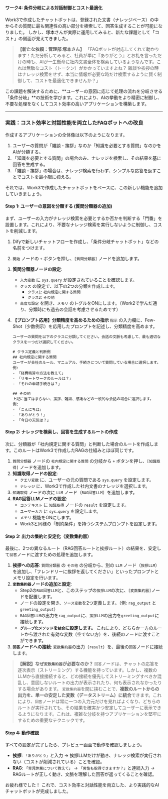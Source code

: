 #### ワーク4: 条件分岐による対話制御とコスト最適化

Work3で作成したチャットボットは、登録された文書（ナレッジベース）の中からその質問に最も関連性の高い部分を検索して、回答生成することが可能になりました。
しかし、塚本さんが実際に運用してみると、新たな課題として「コスト」の側面が見えてきました。

> **【新たな依頼：管理部 塚本さん】**
> 「FAQボットが対応してくれて助かります！ただ分析してみると、社員が単に『ありがとう』とお礼を言っただけの時も、AIが一生懸命に社内文書全体を検索しているようなんです。これは無駄なコスト（トークン）がかかっていますよね？
> 雑談や挨拶の時はナレッジ検索をせず、本当に情報が必要な時だけ検索するように賢く制御して、コストを最適化できませんか？」

この課題を解決するために、**ユーザーの意図に応じて処理の流れを分岐させる「条件分岐」**の技術を学びます。これにより、AIの挙動をより精密に制御し、不要な処理をなくしてコスト効率の高いアプリケーションを構築します。

---

### 実践：コスト効率と対話性能を両立したFAQボットへの改良

作成するアプリケーションの全体像は以下のようになります。
1.  ユーザーの質問が「雑談・挨拶」なのか「知識を必要とする質問」なのかをAIが分類する。
2.  「知識を必要とする質問」の場合のみ、ナレッジを検索し、その結果を基に回答を生成する。
3.  「雑談・挨拶」の場合は、ナレッジ検索を行わず、シンプルな応答を返すことでコストを最小限に抑える。

それでは、Work3で作成したチャットボットをベースに、この新しい機能を追加していきましょう。

#### Step 1: ユーザーの意図を分類する (質問分類器の追加)

まず、ユーザーの入力がナレッジ検索を必要とするか否かを判断する「門番」を設置します。これにより、不要なナレッジ検索を実行しないように制御し、コストを削減します。

1.  Difyで新しいチャットフローを作成し、「条件分岐チャットボット」などの名前をつけます。
2.  `開始` ノードの `+` ボタンを押し、`[質問分類器]` ノードを追加します。
3.  **質問分類器ノードの設定**:
    * `入力変数` に `sys.query` が設定されていることを確認します。
    * `クラス` の設定で、以下の2つの分類を作成します。
        * `クラス1`: `社内規定に関する質問`
        * `クラス2`: `その他`
    * `高度な設定` を開き、`メモリ` のトグルをONにします。（Work2で学んだ通り、分類時にも過去の会話を考慮させるためです）

4.  **【プロンプト応用】分類精度を高めるための指示**
    `指示` の入力欄に、Few-Shot（少数例示）を応用したプロンプトを記述し、分類精度を高めます。
    ```
    ユーザーの質問を以下のクラスに分類してください。会話の文脈も考慮して、最も適切なクラスを一つだけ選択してください。

    # クラス定義と判断例
    ## 社内規定に関する質問
    ユーザーが会社のルール、マニュアル、手続きについて質問している場合に選択します。
    例:
    - 「経費精算の方法を教えて」
    - 「リモートワークのルールは？」
    - 「それの申請手続きは？」

    ## その他
    上記に当てはまらない、挨拶、雑談、感謝などの一般的な会話の場合に選択します。
    例:
    - 「こんにちは」
    - 「ありがとう！」
    - 「今日の天気は？」
    ```

#### Step 2: ナレッジを検索し、回答を生成するルートの作成

次に、分類器が「社内規定に関する質問」と判断した場合のルートを作成します。このルートはWork3で作成したRAGの仕組みとほぼ同じです。

1.  `質問分類器` ノードの `社内規定に関する質問` の分岐から `+` ボタンを押し、`[知識取得]` ノードを追加します。
2.  **知識取得ノードの設定**:
    * `クエリ変数` に、ユーザーの元の質問である `sys.query` を設定します。
    * `ナレッジ` に、Work3で作成した社内文書のナレッジを選択します。
3.  `知識取得` ノードの次に `LLM` ノード（`RAG回答LLM`）を追加します。
4.  **RAG回答LLMノードの設定**:
    * `コンテキスト` に `知識取得` ノードの `result` を設定します。
    * `ユーザー入力` に `sys.query` を設定します。
    * `メモリ` 機能をONにします。
    * Work3と同様の「制約条件」を持つシステムプロンプトを設定します。

#### Step 3: 出力の集約と安定化（変数集約器）

最後に、2つの異なるルート（RAG回答ルートと挨拶ルート）の結果を、安定して`回答`ノードに渡すための処理を追加します。

1.  **挨拶への応答**: `質問分類器` の `その他` の分岐から、別の `LLM` ノード（`挨拶LLM`）を追加し、「フレンドリーに挨拶を返してください」といったプロンプトとメモリ設定を行います。
2.  **`変数集約器`ノードの追加と設定**:
    * Step2の`RAG回答LLM`と、このステップの`挨拶LLM`の次に、`[変数集約器]`ノードを配置します。
    * ノードの設定を開き、`ソース変数`を2つ定義します。（例: `rag_output` と `greeting_output`）
    * `RAG回答LLM`の出力を`rag_output`に、`挨拶LLM`の出力を`greeting_output`に接続します。
    * **`グループ化メソッド`を`結合`に設定します。** これにより、どちらか一方のルートから渡された有効な変数（空でない方）を、後続のノードに渡すことができます。
3.  **`回答`ノードへの接続**: `変数集約器`の出力（`result`）を、最後の`回答`ノードに接続します。

> **【解説】なぜ`変数集約器`が必要なのか？**
> `回答`ノードは、チャットの応答を逐次表示（ストリーミング）する機能を持っています。しかし、複数のLLMから直接接続すると、どの接続を優先してストリーミングすべきか混乱し、意図しないルートの出力が表示されたり、何も表示されなかったりする場合があります。
> `変数集約器`を間に挟むことで、**複数のルートからの出力を、単一の安定した変数（データストリーム）に統合**できます。これにより、`回答`ノードは常に一つの入力元だけを見ればよくなり、どちらのルートが実行されても、その結果を確実かつ安定してユーザーに表示できるようになります。これは、複雑な分岐を持つアプリケーションを堅牢にするための重要なテクニックです。

#### Step 4: 動作確認

すべての設定が完了したら、プレビュー画面で動作を確認しましょう。

* **挨拶**: `「ありがとう」`と入力 → 挨拶LLMだけが動き、ナレッジ検索が実行されない（コストが削減されている）ことを確認。
* **RAG**: `「育児休業について教えて」` → `「男性も取得できますか？」`と連続入力 → RAGルートが正しく動き、文脈を理解した回答が返ってくることを確認。

お疲れ様でした！ これで、コスト効率と対話性能を両立した、より実践的なAIチャットボットが完成しました。